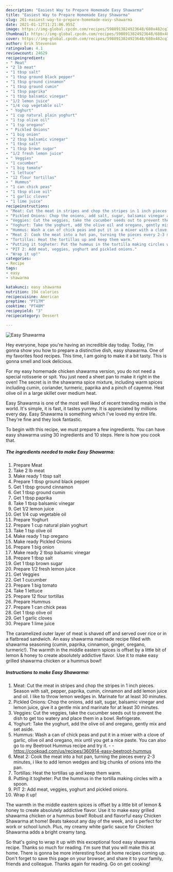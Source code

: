 ```yaml
---
description: "Easiest Way to Prepare Homemade Easy Shawarma"
title: "Easiest Way to Prepare Homemade Easy Shawarma"
slug: 261-easiest-way-to-prepare-homemade-easy-shawarma
date: 2021-01-12T11:21:06.955Z
image: https://img-global.cpcdn.com/recipes/5988913824923648/680x482cq70/easy-shawarma-recipe-main-photo.jpg
thumbnail: https://img-global.cpcdn.com/recipes/5988913824923648/680x482cq70/easy-shawarma-recipe-main-photo.jpg
cover: https://img-global.cpcdn.com/recipes/5988913824923648/680x482cq70/easy-shawarma-recipe-main-photo.jpg
author: Erik Stevenson
ratingvalue: 4.1
reviewcount: 24629
recipeingredient:
- " Meat"
- "2 lb meat"
- "1 tbsp salt"
- "1 tbsp ground black pepper"
- "1 tbsp ground cinnamon"
- "1 tbsp ground cumin"
- "1 tbsp paprika"
- "1 tbsp balsamic vinegar"
- "1/2 lemon juice"
- "1/4 cup vegetable oil"
- " Yoghurt"
- "1 cup natural plain yoghurt"
- "1 tsp olive oil"
- "1 tsp oregano"
- " Pickled Onions"
- "1 big onion"
- "2 tbsp balsamic vinegar"
- "1 tbsp salt"
- "1 tbsp brown sugar"
- "1/2 fresh lemon juice"
- " Veggies"
- "1 cucumber"
- "1 big tomato"
- "1 lettuce"
- "12 flour tortillas"
- " Hummus"
- "1 can chick peas"
- "1 tbsp olive oil"
- "1 garlic cloves"
- "1 lime juice"
recipeinstructions:
- "Meat: Cut the meat in stripes and chop the stripes in 1 inch pieces. Season with salt, pepper, paprika, cumin, cinnamon and add lemon juice and oil. I like to throw lemon wedges in. Marinate for at least 30 minutes."
- "Pickled Onions: Chop the onions, add salt, sugar, balsamic vinegar and lemon juice, give it a gentle mix and marinate for at least 30 minutes."
- "Veggies: Cut the veggies, take the cucumber seeds out to prevent the dish to get too watery and place them in a bowl. Refrigerate."
- "Yoghurt: Take the yoghurt, add the olive oil and oregano, gently mix and set aside."
- "Hummus: Wash a can of chick peas and put it in a mixer with a clove of garlic, olive oil and oregano, mix until you get a nice paste. You can also go to my Beetroot Hummus recipe and try it.  https://cookpad.com/us/recipes/360914-easy-beetroot-hummus"
- "Meat 2: Cook the meat into a hot pan, turning the pieces every 2-3 minutes, i like to add lemon wedges and big chunks of onions into the pan."
- "Tortillas: Heat the tortillas up and keep them warm."
- "Putting it togheter: Put the hummus in the tortilla making circles with a spoon."
- "PIT 2: Add meat, veggies, yoghurt and pickled onions."
- "Wrap it up!"
categories:
- Recipe
tags:
- easy
- shawarma

katakunci: easy shawarma 
nutrition: 194 calories
recipecuisine: American
preptime: "PT17M"
cooktime: "PT48M"
recipeyield: "3"
recipecategory: Dessert

---
```



![Easy Shawarma](https://img-global.cpcdn.com/recipes/5988913824923648/680x482cq70/easy-shawarma-recipe-main-photo.jpg)

Hey everyone, hope you're having an incredible day today. Today, I'm gonna show you how to prepare a distinctive dish, easy shawarma. One of my favorites food recipes. This time, I am going to make it a bit tasty. This is gonna smell and look delicious.

For my easy homemade chicken shawarma version, you do not need a special rotisserie or spit. You just need a sheet pan to make it right in the oven! The secret is in the shawarma spice mixture, including warm spices including cumin, coriander, turmeric, paprika and a pinch of cayenne. Heat olive oil in a large skillet over medium heat.

Easy Shawarma is one of the most well liked of recent trending meals in the world. It's simple, it is fast, it tastes yummy. It is appreciated by millions every day. Easy Shawarma is something which I've loved my entire life. They're fine and they look fantastic.


To begin with this recipe, we must prepare a few ingredients. You can have easy shawarma using 30 ingredients and 10 steps. Here is how you cook that.

<!--inarticleads1-->

##### The ingredients needed to make Easy Shawarma:

1. Prepare  Meat
1. Take 2 lb meat
1. Make ready 1 tbsp salt
1. Prepare 1 tbsp ground black pepper
1. Get 1 tbsp ground cinnamon
1. Get 1 tbsp ground cumin
1. Get 1 tbsp paprika
1. Take 1 tbsp balsamic vinegar
1. Get 1/2 lemon juice
1. Get 1/4 cup vegetable oil
1. Prepare  Yoghurt
1. Prepare 1 cup natural plain yoghurt
1. Take 1 tsp olive oil
1. Make ready 1 tsp oregano
1. Make ready  Pickled Onions
1. Prepare 1 big onion
1. Make ready 2 tbsp balsamic vinegar
1. Prepare 1 tbsp salt
1. Get 1 tbsp brown sugar
1. Prepare 1/2 fresh lemon juice
1. Get  Veggies
1. Get 1 cucumber
1. Prepare 1 big tomato
1. Take 1 lettuce
1. Prepare 12 flour tortillas
1. Prepare  Hummus
1. Prepare 1 can chick peas
1. Get 1 tbsp olive oil
1. Get 1 garlic cloves
1. Prepare 1 lime juice


The caramelized outer layer of meat is shaved off and served over rice or in a flatbread sandwich. An easy shawarma marinade recipe filled with shawarma seasoning (cumin, paprika, cinnamon, ginger, oregano, turmeric!). The warmth in the middle eastern spices is offset by a little bit of lemon &amp; honey to create absolutely addictive flavor. Use it to make easy grilled shawarma chicken or a hummus bowl! 

<!--inarticleads2-->

##### Instructions to make Easy Shawarma:

1. Meat: Cut the meat in stripes and chop the stripes in 1 inch pieces. Season with salt, pepper, paprika, cumin, cinnamon and add lemon juice and oil. I like to throw lemon wedges in. Marinate for at least 30 minutes.
1. Pickled Onions: Chop the onions, add salt, sugar, balsamic vinegar and lemon juice, give it a gentle mix and marinate for at least 30 minutes.
1. Veggies: Cut the veggies, take the cucumber seeds out to prevent the dish to get too watery and place them in a bowl. Refrigerate.
1. Yoghurt: Take the yoghurt, add the olive oil and oregano, gently mix and set aside.
1. Hummus: Wash a can of chick peas and put it in a mixer with a clove of garlic, olive oil and oregano, mix until you get a nice paste. You can also go to my Beetroot Hummus recipe and try it. -  - https://cookpad.com/us/recipes/360914-easy-beetroot-hummus
1. Meat 2: Cook the meat into a hot pan, turning the pieces every 2-3 minutes, i like to add lemon wedges and big chunks of onions into the pan.
1. Tortillas: Heat the tortillas up and keep them warm.
1. Putting it togheter: Put the hummus in the tortilla making circles with a spoon.
1. PIT 2: Add meat, veggies, yoghurt and pickled onions.
1. Wrap it up!


The warmth in the middle eastern spices is offset by a little bit of lemon &amp; honey to create absolutely addictive flavor. Use it to make easy grilled shawarma chicken or a hummus bowl! Robust and flavorful easy Chicken Shawarma at home! Beats takeout any day of the week, and is perfect for work or school lunch. Plus, my creamy white garlic sauce for Chicken Shawarma adds a bright creamy tang. 

So that's going to wrap it up with this exceptional food easy shawarma recipe. Thanks so much for reading. I'm sure that you will make this at home. There is gonna be more interesting food at home recipes coming up. Don't forget to save this page on your browser, and share it to your family, friends and colleague. Thanks again for reading. Go on get cooking!
